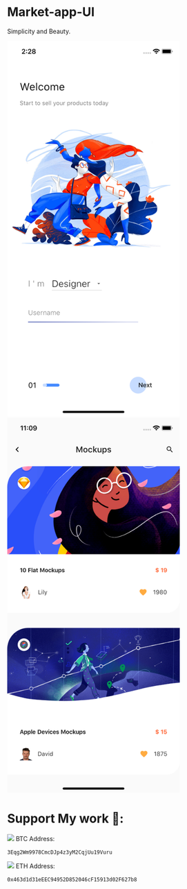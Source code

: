 # Market-app-UI

Simplicity and Beauty.

  <img src="design/welcomepage.png" width="400">  <img src="design/homepage.png" width="400">   






# Support My work 🦄:

 <img src= "https://github.com/kelvin147789/Flutter_UI_Reality/blob/master/images/bitcoin.png" width="18"> BTC Address:
 
    3Eqg2Wm9978CmcDJp4z3yM2CqjUu19Vuru
    
 <img src= "https://github.com/kelvin147789/Flutter_UI_Reality/blob/master/images/ethereum.png" width="18"> ETH Address:
 
    0x463d1d31eEEC94952D852046cF15913d02F627b8

    
